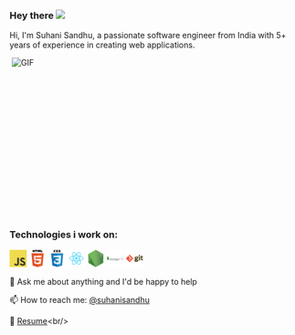 ### Hey there <img src="https://media.giphy.com/media/hvRJCLFzcasrR4ia7z/giphy.gif" width="25px">
Hi, I'm Suhani Sandhu, a passionate software engineer from India with 5+ years of experience in creating web applications.



<img align="right" alt="GIF" src="https://media.giphy.com/media/L1R1tvI9svkIWwpVYr/giphy.gif" width="500" height="300" />

### Technologies i work on:

<code><img height="30" src="https://raw.githubusercontent.com/github/explore/80688e429a7d4ef2fca1e82350fe8e3517d3494d/topics/javascript/javascript.png"></code>
<code><img height="30" src="https://raw.githubusercontent.com/github/explore/80688e429a7d4ef2fca1e82350fe8e3517d3494d/topics/html/html.png"></code>
<code><img height="30" src="https://raw.githubusercontent.com/github/explore/80688e429a7d4ef2fca1e82350fe8e3517d3494d/topics/css/css.png"></code>
<code><img height="30" src="https://raw.githubusercontent.com/github/explore/80688e429a7d4ef2fca1e82350fe8e3517d3494d/topics/react/react.png"></code>
<code><img height="30" src="https://raw.githubusercontent.com/github/explore/80688e429a7d4ef2fca1e82350fe8e3517d3494d/topics/nodejs/nodejs.png"></code>
<code><img height="30" src="https://raw.githubusercontent.com/github/explore/80688e429a7d4ef2fca1e82350fe8e3517d3494d/topics/mongodb/mongodb.png"></code>
<code><img height="30" src="https://raw.githubusercontent.com/github/explore/80688e429a7d4ef2fca1e82350fe8e3517d3494d/topics/git/git.png"></code>


 💬 Ask me about anything and I'd be happy to help<br/>
 
 📫 How to reach me: [@suhanisandhu](https://www.linkedin.com/in/suhani-sandhu-887b94238/)<br/>
 
 📝 [Resume]([https://drive.google.com/file/d/1z6X8WEZfY2Rvw5CAq48qfPSyBtLLr89A/view?usp=sharing](https://drive.google.com/file/d/1yX11vVQBnjRmsP8X-RZidLmltTgUDZcD/view?usp=sharing))<br/>

<!--
**Suhani1102/Suhani1102** is a ✨ _special_ ✨ repository because its `README.md` (this file) appears on your GitHub profile.

Here are some ideas to get you started:

- 🔭 I’m currently working on ...
- 🌱 I’m currently learning ...
- 👯 I’m looking to collaborate on ...
- 🤔 I’m looking for help with ...
- 💬 Ask me about ...
- 📫 How to reach me: ...
- 😄 Pronouns: ...
- ⚡ Fun fact: ...
-->
